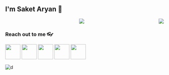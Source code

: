 ## I'm Saket Aryan 🌚
<p align="center"><img align="center" src="http://github-readme-streak-stats.herokuapp.com?user=whysosaket&theme=react" />
<img align="right" src="https://github-readme-stats.vercel.app/api/top-langs/?username=whysosaket&langs_count=7&theme=react"/>


### Reach out to me 👓
<a href="https://www.linkedin.com/in/saket-aryan-131356237/"><img src="https://blog-assets.hootsuite.com/wp-content/uploads/2018/09/In-2C-54px-R.png" width="48px" height="48px"></a>
<a href="https://github.com/whysosaket"><img src="https://cdn.icon-icons.com/icons2/2351/PNG/512/logo_github_icon_143196.png" width="48px" height="48px"></a>
<a href="https://twitter.com/whysosaket"><img src="https://i.ibb.co/kmgQVyW/twitter.png" width="48px" height="48px"></a>
<a href="https://www.instagram.com/saketaryann/"><img src="https://upload.wikimedia.org/wikipedia/commons/thumb/a/a5/Instagram_icon.png/1024px-Instagram_icon.png" width="48px" height="48px"></a> 
<a href="https://www.facebook.com/saket.aryan"><img src="https://blog-assets.hootsuite.com/wp-content/uploads/2018/09/f-ogo_RGB_HEX-58.png" width="48px" height="48px"></a>

![d](https://visitor-badge.laobi.icu/badge?page_id=whysosaket)

 
